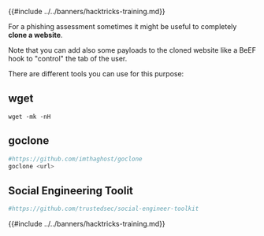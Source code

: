 {{#include ../../banners/hacktricks-training.md}}


For a phishing assessment sometimes it might be useful to completely **clone a website**.

Note that you can add also some payloads to the cloned website like a BeEF hook to "control" the tab of the user.

There are different tools you can use for this purpose:

## wget

```text
wget -mk -nH
```

## goclone

```bash
#https://github.com/imthaghost/goclone
goclone <url>
```

## Social Engineering Toolit

```bash
#https://github.com/trustedsec/social-engineer-toolkit
```


{{#include ../../banners/hacktricks-training.md}}


